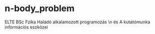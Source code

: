 # n-body_problem

ELTE BSc Fzika
Haladó alkalamozott programozás \n
és
A kutatómunka információs eszközei
